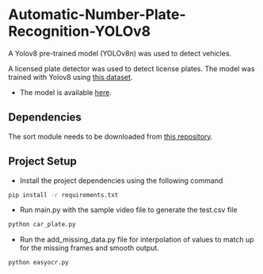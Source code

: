 # Automatic-Number-Plate-Recognition-YOLOv8


A Yolov8 pre-trained model (YOLOv8n) was used to detect vehicles.

A licensed plate detector was used to detect license plates. The model was trained with Yolov8 using [this dataset](https://universe.roboflow.com/roboflow-universe-projects/license-plate-recognition-rxg4e/dataset/4). 
- The model is available [here](https://drive.google.com/file/d/1Zmf5ynaTFhmln2z7Qvv-tgjkWQYQ9Zdw/view?usp=sharing).

## Dependencies

The sort module needs to be downloaded from [this repository](https://github.com/abewley/sort).

## Project Setup
 

* Install the project dependencies using the following command 
```bash
pip install -r requirements.txt
```
* Run main.py with the sample video file to generate the test.csv file 
``` python
python car_plate.py
```
* Run the add_missing_data.py file for interpolation of values to match up for the missing frames and smooth output.
```python
python easyocr.py
```

